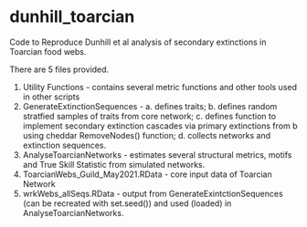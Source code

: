 # dunhill_toarcian
Code to Reproduce Dunhill et al analysis of secondary extinctions in Toarcian food webs.

There are 5 files provided.
1. Utility Functions - contains several metric functions and other tools used in other scripts
2. GenerateExtinctionSequences - a. defines traits; b. defines random stratfied samples of traits from core network; c. defines function to implement secondary extinction cascades via primary extinctions from b using cheddar RemoveNodes() function; d. collects networks and extinction sequences.
3. AnalyseToarcianNetworks - estimates several structural metrics, motifs and True Skill Statistic from simulated networks.
4. ToarcianWebs_Guild_May2021.RData - core input data of Toarcian Network
5. wrkWebs_allSeqs.RData - output from GenerateExintctionSequences (can be recreated with set.seed()) and used (loaded) in AnalyseToarcianNetworks.

